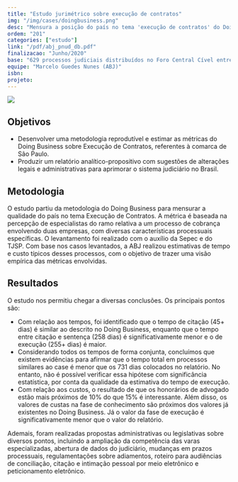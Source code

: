 ```yaml
---
title: "Estudo jurimétrico sobre execução de contratos"
img: "/img/cases/doingbusiness.png"
desc: "Mensura a posição do país no tema 'execução de contratos' do Doing Business."
ordem: "201"
categories: ["estudo"]
link: "/pdf/abj_pnud_db.pdf"
finalizacao: "Junho/2020"
base: "629 processos judiciais distribuídos no Foro Central Cível entre 2013 e 2019, contendo características similares ao case do Relatório Doing Business sobre execução de contratos."
equipe: "Marcelo Guedes Nunes (ABJ)"
isbn: 
projeto: 
---
```


![](/img/cases/doingbusiness.png)

## Objetivos

- Desenvolver uma metodologia reprodutível e estimar as métricas do Doing Business sobre Execução de Contratos, referentes à comarca de São Paulo.
- Produzir um relatório analítico-propositivo com sugestões de alterações legais e administrativas para aprimorar o sistema judiciário no Brasil.

## Metodologia

O estudo partiu da metodologia do Doing Business para mensurar a qualidade do país no tema Execução de Contratos. A métrica é baseada na percepção de especialistas do ramo relativa a um processo de cobrança envolvendo duas empresas, com diversas características processuais específicas. O levantamento foi realizado com o auxílio da Sepec e do TJSP.  Com base nos casos levantados, a ABJ realizou estimativas de tempo e custo típicos desses processos, com o objetivo de trazer uma visão empírica das métricas envolvidas.

## Resultados

O estudo nos permitiu chegar a diversas conclusões. Os principais pontos são:

- Com relação aos tempos, foi identificado que o tempo de citação (45+ dias) é similar ao descrito no Doing Business, enquanto que o tempo entre citação e sentença (258 dias) é significativamente menor e o de execução (255+ dias) é maior.
- Considerando todos os tempos de forma conjunta, concluímos que existem evidências para afirmar que o tempo total em processos similares ao case é menor que os 731 dias colocados no relatório. No entanto, não é possível verificar essa hipótese com significância estatística, por conta da qualidade da estimativa do tempo de execução.
- Com relação aos custos, o resultado de que os honorários de advogado estão mais próximos de 10% do que 15% é interessante. 
Além disso, os valores de custas na fase de conhecimento são próximos dos valores já existentes no Doing Business. Já o valor da fase de execução é significativamente menor que o valor do relatório.

Ademais, foram realizadas propostas administrativas ou legislativas sobre diversos pontos, incluindo a ampliação da competência das varas especializadas, abertura de dados do judiciário, mudanças em prazos processuais, regulamentações sobre adiamentos, roteiro para audiências de conciliação, citação e intimação pessoal por meio eletrônico e peticionamento eletrônico.
